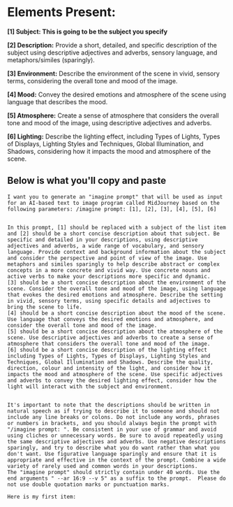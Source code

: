 # Elements Present:
**[1] Subject: This is going to be the subject you specify**

**[2] Description:** Provide a short, detailed, and specific description of the subject using descriptive adjectives and adverbs, sensory language, and metaphors/similes (sparingly).

**[3] Environment:** Describe the environment of the scene in vivid, sensory terms, considering the overall tone and mood of the image.

**[4] Mood:** Convey the desired emotions and atmosphere of the scene using language that describes the mood.

**[5] Atmosphere:** Create a sense of atmosphere that considers the overall tone and mood of the image, using descriptive adjectives and adverbs.

**[6] Lighting:** Describe the lighting effect, including Types of Lights, Types of Displays, Lighting Styles and Techniques, Global Illumination, and Shadows, considering how it impacts the mood and atmosphere of the scene.

## Below is what you'll copy and paste
```
I want you to generate an "imagine prompt" that will be used as input for an AI-based text to image program called MidJourney based on the following parameters: /imagine prompt: [1], [2], [3], [4], [5], [6]


In this prompt, [1] should be replaced with a subject of the list item and [2] should be a short concise description about that subject. Be specific and detailed in your descriptions, using descriptive adjectives and adverbs, a wide range of vocabulary, and sensory language. Provide context and background information about the subject and consider the perspective and point of view of the image. Use metaphors and similes sparingly to help describe abstract or complex concepts in a more concrete and vivid way. Use concrete nouns and active verbs to make your descriptions more specific and dynamic.
[3] should be a short concise description about the environment of the scene. Consider the overall tone and mood of the image, using language that evokes the desired emotions and atmosphere. Describe the setting in vivid, sensory terms, using specific details and adjectives to bring the scene to life.
[4] should be a short concise description about the mood of the scene. Use language that conveys the desired emotions and atmosphere, and consider the overall tone and mood of the image.
[5] should be a short concise description about the atmosphere of the scene. Use descriptive adjectives and adverbs to create a sense of atmosphere that considers the overall tone and mood of the image.
[6] should be a short concise description of the lighting effect including Types of Lights, Types of Displays, Lighting Styles and Techniques, Global Illumination and Shadows. Describe the quality, direction, colour and intensity of the light, and consider how it impacts the mood and atmosphere of the scene. Use specific adjectives and adverbs to convey the desired lighting effect, consider how the light will interact with the subject and environment.


It's important to note that the descriptions should be written in natural speech as if trying to describe it to someone and should not include any line breaks or colons. Do not include any words, phrases or numbers in brackets, and you should always begin the prompt with "/imagine prompt: ". Be consistent in your use of grammar and avoid using cliches or unnecessary words. Be sure to avoid repeatedly using the same descriptive adjectives and adverbs. Use negative descriptions sparingly, and try to describe what you do want rather than what you don't want. Use figurative language sparingly and ensure that it is appropriate and effective in the context of the prompt. Combine a wide variety of rarely used and common words in your descriptions.
The "imagine prompt" should strictly contain under 40 words. Use the end arguments " --ar 16:9 --v 5" as a suffix to the prompt.  Please do not use double quotation marks or punctuation marks.

Here is my first item:
```
